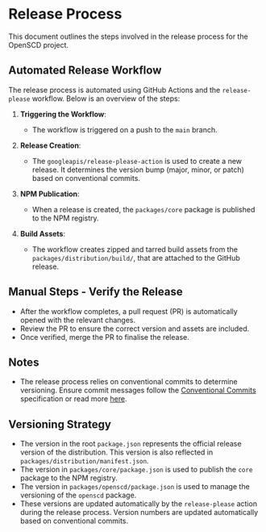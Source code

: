 # Release Process

This document outlines the steps involved in the release process for the OpenSCD project.

## Automated Release Workflow

The release process is automated using GitHub Actions and the `release-please` workflow. Below is an overview of the steps:

1. **Triggering the Workflow**:
   - The workflow is triggered on a push to the `main` branch.

2. **Release Creation**:
   - The `googleapis/release-please-action` is used to create a new release. It determines the version bump (major, minor, or patch) based on conventional commits.

3. **NPM Publication**:
   - When a release is created, the `packages/core` package is published to the NPM registry.

4. **Build Assets**:
   - The workflow creates zipped and tarred build assets from the `packages/distribution/build/`, that are attached to the GitHub release.

## Manual Steps - Verify the Release
   - After the workflow completes, a pull request (PR) is automatically opened with the relevant changes.
   - Review the PR to ensure the correct version and assets are included.
   - Once verified, merge the PR to finalise the release.

## Notes

- The release process relies on conventional commits to determine versioning. Ensure commit messages follow the [Conventional Commits](https://www.conventionalcommits.org/) specification or read more [here](./commiting.md).

## Versioning Strategy

- The version in the root `package.json` represents the official release version of the distribution. This version is also reflected in `packages/distribution/manifest.json`.
- The version in `packages/core/package.json` is used to publish the `core` package to the NPM registry.
- The version in `packages/openscd/package.json` is used to manage the versioning of the `openscd` package.
- These versions are updated automatically by the `release-please` action during the release process. Version numbers are updated automatically based on conventional commits.


